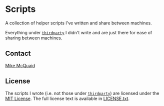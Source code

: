 # Scripts
A collection of helper scripts I've written and share between machines.

Everything under [`thirdparty`](https://github.com/mikemcquaid/scripts/tree/master/thirdparty) I didn't write and are just there for ease of sharing between machines.

## Contact
[Mike McQuaid](mailto:mike@mikemcquaid.com)

## License
The scripts I wrote (i.e. not those under [`thirdparty`](https://github.com/mikemcquaid/scripts/tree/master/thirdparty)) are licensed under the [MIT License](http://en.wikipedia.org/wiki/MIT_License).
The full license text is available in [LICENSE.txt](https://github.com/mikemcquaid/scripts/blob/master/LICENSE.txt).
